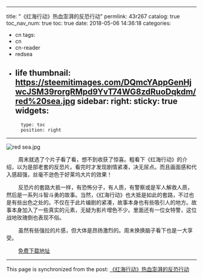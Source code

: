 
---
title: "《红海行动》热血澎湃的反恐行动"
permlink: 43r267
catalog: true
toc_nav_num: true
toc: true
date: 2018-05-06 14:36:18
categories:
- cn
tags:
- cn
- cn-reader
- redsea
- life
thumbnail: https://steemitimages.com/DQmcYAppGenHjwcJSM39rorgRMpd9YvT74WG8zdRuoDqkdm/red%20sea.jpg
sidebar:
    right:
        sticky: true
widgets:
    -
        type: toc
        position: right
---


![red sea.jpg](https://steemitimages.com/DQmcYAppGenHjwcJSM39rorgRMpd9YvT74WG8zdRuoDqkdm/red%20sea.jpg)

&nbsp;&nbsp;&nbsp;&nbsp;&nbsp;&nbsp;&nbsp;&nbsp;周末就选了个片子看了看，想不到收获了惊喜。粗看下《红海行动》的介绍，以为是部老套的反恐片。看完时才发现剧情紧凑，决无尿点。而且画面感和代入感超强，丝毫不逊色于好莱坞大片的效果！

&nbsp;&nbsp;&nbsp;&nbsp;&nbsp;&nbsp;&nbsp;&nbsp;反恐片的套路大抵一样，有恐怖分子，有人质，有警察或是军人解救人质，然后是一系列斗智斗勇的故事。当然，《红海行动》也大抵是如此的套路，不过也是有些出色之处的。不仅在于此片编剧的紧凑，故事本身也有些吸引人的地方。故事本身加入了一些真实的元素，无疑为影片增色不少。里面还有一位女特警，这位战地玫瑰倒也表现不俗。

&nbsp;&nbsp;&nbsp;&nbsp;&nbsp;&nbsp;&nbsp;&nbsp;虽然有些强拉的片感，但大体是昂扬激烈的。周末换换脑子看下也是一大享受。

&nbsp;&nbsp;&nbsp;&nbsp;&nbsp;&nbsp;&nbsp;&nbsp;[免费下载地址](https://www.dy2018.com/i/99426.html)

- - -

This page is synchronized from the post: [《红海行动》热血澎湃的反恐行动](https://steemit.com/@lemooljiang/43r267)
